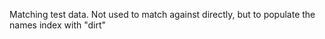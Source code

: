 Matching test data.
Not used to match against directly, but to populate the names index with "dirt"
